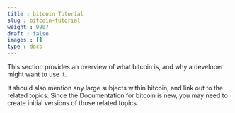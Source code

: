 ```yaml
---
title : bitcoin Tutorial
slug : bitcoin-tutorial
weight : 9907
draft : false
images : []
type : docs
---
```


This section provides an overview of what bitcoin is, and why a developer might want to use it.

It should also mention any large subjects within bitcoin, and link out to the related topics.  Since the Documentation for bitcoin is new, you may need to create initial versions of those related topics.


